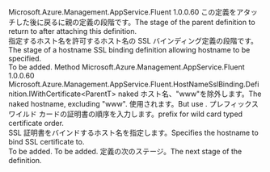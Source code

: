 <Type Name="IWithHostname&lt;ParentT&gt;" FullName="Microsoft.Azure.Management.AppService.Fluent.HostNameSslBinding.Definition.IWithHostname&lt;ParentT&gt;">
  <TypeSignature Language="C#" Value="public interface IWithHostname&lt;ParentT&gt;" />
  <TypeSignature Language="ILAsm" Value=".class public interface auto ansi abstract IWithHostname`1&lt;ParentT&gt;" />
  <TypeSignature Language="DocId" Value="T:Microsoft.Azure.Management.AppService.Fluent.HostNameSslBinding.Definition.IWithHostname`1" />
  <TypeSignature Language="VB.NET" Value="Public Interface IWithHostname(Of ParentT)" />
  <TypeSignature Language="F#" Value="type IWithHostname&lt;'ParentT&gt; = interface" />
  <AssemblyInfo>
    <AssemblyName>Microsoft.Azure.Management.AppService.Fluent</AssemblyName>
    <AssemblyVersion>1.0.0.60</AssemblyVersion>
  </AssemblyInfo>
  <TypeParameters>
    <TypeParameter Name="ParentT" />
  </TypeParameters>
  <Interfaces />
  <Docs>
    <typeparam name="ParentT"><span data-ttu-id="a1b64-101">この定義をアタッチした後に戻るに親の定義の段階です。</span><span class="sxs-lookup"><span data-stu-id="a1b64-101">The stage of the parent definition to return to after attaching this definition.</span></span></typeparam>
    <summary>
            <span data-ttu-id="a1b64-102">指定するホスト名を許可するホスト名の SSL バインディング定義の段階です。</span><span class="sxs-lookup"><span data-stu-id="a1b64-102">The stage of a hostname SSL binding definition allowing hostname to be specified.</span></span>
            </summary>
    <remarks>To be added.</remarks>
  </Docs>
  <Members>
    <Member MemberName="ForHostname">
      <MemberSignature Language="C#" Value="public Microsoft.Azure.Management.AppService.Fluent.HostNameSslBinding.Definition.IWithCertificate&lt;ParentT&gt; ForHostname (string hostname);" />
      <MemberSignature Language="ILAsm" Value=".method public hidebysig newslot virtual instance class Microsoft.Azure.Management.AppService.Fluent.HostNameSslBinding.Definition.IWithCertificate`1&lt;!ParentT&gt; ForHostname(string hostname) cil managed" />
      <MemberSignature Language="DocId" Value="M:Microsoft.Azure.Management.AppService.Fluent.HostNameSslBinding.Definition.IWithHostname`1.ForHostname(System.String)" />
      <MemberSignature Language="VB.NET" Value="Public Function ForHostname (hostname As String) As IWithCertificate(Of ParentT)" />
      <MemberSignature Language="F#" Value="abstract member ForHostname : string -&gt; Microsoft.Azure.Management.AppService.Fluent.HostNameSslBinding.Definition.IWithCertificate&lt;'ParentT&gt;" Usage="iWithHostname.ForHostname hostname" />
      <MemberType>Method</MemberType>
      <AssemblyInfo>
        <AssemblyName>Microsoft.Azure.Management.AppService.Fluent</AssemblyName>
        <AssemblyVersion>1.0.0.60</AssemblyVersion>
      </AssemblyInfo>
      <ReturnValue>
        <ReturnType>Microsoft.Azure.Management.AppService.Fluent.HostNameSslBinding.Definition.IWithCertificate&lt;ParentT&gt;</ReturnType>
      </ReturnValue>
      <Parameters>
        <Parameter Name="hostname" Type="System.String" />
      </Parameters>
      <Docs>
        <param name="hostname"><span data-ttu-id="a1b64-103">naked ホスト名、"www"を除外します。</span><span class="sxs-lookup"><span data-stu-id="a1b64-103">The naked hostname, excluding "www".</span></span> <span data-ttu-id="a1b64-104">使用されます。</span><span class="sxs-lookup"><span data-stu-id="a1b64-104">But use .</span></span> <span data-ttu-id="a1b64-105">プレフィックス ワイルド カードの証明書の順序を入力します。</span><span class="sxs-lookup"><span data-stu-id="a1b64-105">prefix for wild card typed certificate order.</span></span></param>
        <summary>
            <span data-ttu-id="a1b64-106">SSL 証明書をバインドするホスト名を指定します。</span><span class="sxs-lookup"><span data-stu-id="a1b64-106">Specifies the hostname to bind SSL certificate to.</span></span>
            </summary>
        <returns>To be added.</returns>
        <remarks>To be added.</remarks>
        <return><span data-ttu-id="a1b64-107">定義の次のステージ。</span><span class="sxs-lookup"><span data-stu-id="a1b64-107">The next stage of the definition.</span></span></return>
      </Docs>
    </Member>
  </Members>
</Type>
